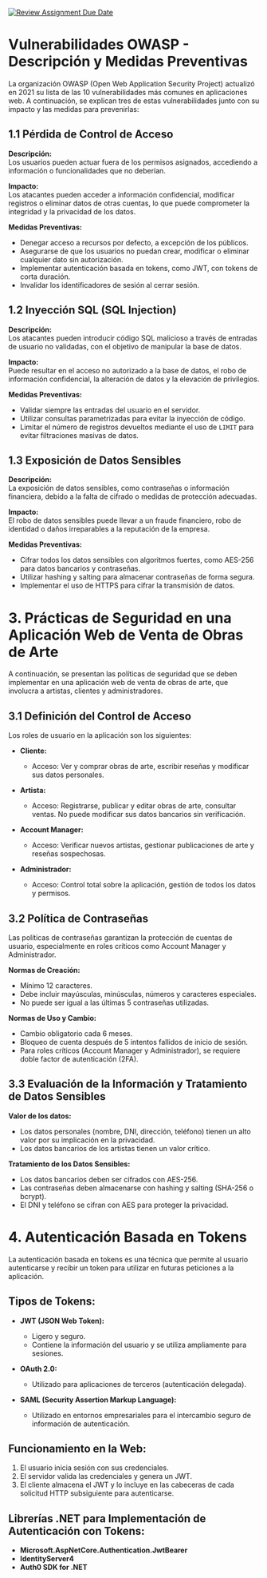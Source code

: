 [![Review Assignment Due Date](https://classroom.github.com/assets/deadline-readme-button-22041afd0340ce965d47ae6ef1cefeee28c7c493a6346c4f15d667ab976d596c.svg)](https://classroom.github.com/a/S9WTUTwx)

# Vulnerabilidades OWASP - Descripción y Medidas Preventivas

La organización OWASP (Open Web Application Security Project) actualizó en 2021 su lista de las 10 vulnerabilidades más comunes en aplicaciones web. A continuación, se explican tres de estas vulnerabilidades junto con su impacto y las medidas para prevenirlas:

## 1.1 Pérdida de Control de Acceso

**Descripción:**  
Los usuarios pueden actuar fuera de los permisos asignados, accediendo a información o funcionalidades que no deberían.

**Impacto:**  
Los atacantes pueden acceder a información confidencial, modificar registros o eliminar datos de otras cuentas, lo que puede comprometer la integridad y la privacidad de los datos.

**Medidas Preventivas:**
- Denegar acceso a recursos por defecto, a excepción de los públicos.
- Asegurarse de que los usuarios no puedan crear, modificar o eliminar cualquier dato sin autorización.
- Implementar autenticación basada en tokens, como JWT, con tokens de corta duración.
- Invalidar los identificadores de sesión al cerrar sesión.

## 1.2 Inyección SQL (SQL Injection)

**Descripción:**  
Los atacantes pueden introducir código SQL malicioso a través de entradas de usuario no validadas, con el objetivo de manipular la base de datos.

**Impacto:**  
Puede resultar en el acceso no autorizado a la base de datos, el robo de información confidencial, la alteración de datos y la elevación de privilegios.

**Medidas Preventivas:**
- Validar siempre las entradas del usuario en el servidor.
- Utilizar consultas parametrizadas para evitar la inyección de código.
- Limitar el número de registros devueltos mediante el uso de `LIMIT` para evitar filtraciones masivas de datos.

## 1.3 Exposición de Datos Sensibles

**Descripción:**  
La exposición de datos sensibles, como contraseñas o información financiera, debido a la falta de cifrado o medidas de protección adecuadas.

**Impacto:**  
El robo de datos sensibles puede llevar a un fraude financiero, robo de identidad o daños irreparables a la reputación de la empresa.

**Medidas Preventivas:**
- Cifrar todos los datos sensibles con algoritmos fuertes, como AES-256 para datos bancarios y contraseñas.
- Utilizar hashing y salting para almacenar contraseñas de forma segura.
- Implementar el uso de HTTPS para cifrar la transmisión de datos.

# 3. Prácticas de Seguridad en una Aplicación Web de Venta de Obras de Arte

A continuación, se presentan las políticas de seguridad que se deben implementar en una aplicación web de venta de obras de arte, que involucra a artistas, clientes y administradores.

## 3.1 Definición del Control de Acceso

Los roles de usuario en la aplicación son los siguientes:

- **Cliente:**
  - Acceso: Ver y comprar obras de arte, escribir reseñas y modificar sus datos personales.

- **Artista:**
  - Acceso: Registrarse, publicar y editar obras de arte, consultar ventas. No puede modificar sus datos bancarios sin verificación.

- **Account Manager:**
  - Acceso: Verificar nuevos artistas, gestionar publicaciones de arte y reseñas sospechosas.

- **Administrador:**
  - Acceso: Control total sobre la aplicación, gestión de todos los datos y permisos.

## 3.2 Política de Contraseñas

Las políticas de contraseñas garantizan la protección de cuentas de usuario, especialmente en roles críticos como Account Manager y Administrador.

**Normas de Creación:**
- Mínimo 12 caracteres.
- Debe incluir mayúsculas, minúsculas, números y caracteres especiales.
- No puede ser igual a las últimas 5 contraseñas utilizadas.

**Normas de Uso y Cambio:**
- Cambio obligatorio cada 6 meses.
- Bloqueo de cuenta después de 5 intentos fallidos de inicio de sesión.
- Para roles críticos (Account Manager y Administrador), se requiere doble factor de autenticación (2FA).

## 3.3 Evaluación de la Información y Tratamiento de Datos Sensibles

**Valor de los datos:**
- Los datos personales (nombre, DNI, dirección, teléfono) tienen un alto valor por su implicación en la privacidad.
- Los datos bancarios de los artistas tienen un valor crítico.

**Tratamiento de los Datos Sensibles:**
- Los datos bancarios deben ser cifrados con AES-256.
- Las contraseñas deben almacenarse con hashing y salting (SHA-256 o bcrypt).
- El DNI y teléfono se cifran con AES para proteger la privacidad.

# 4. Autenticación Basada en Tokens

La autenticación basada en tokens es una técnica que permite al usuario autenticarse y recibir un token para utilizar en futuras peticiones a la aplicación.

## Tipos de Tokens:

- **JWT (JSON Web Token):**
  - Ligero y seguro.
  - Contiene la información del usuario y se utiliza ampliamente para sesiones.

- **OAuth 2.0:**
  - Utilizado para aplicaciones de terceros (autenticación delegada).

- **SAML (Security Assertion Markup Language):**
  - Utilizado en entornos empresariales para el intercambio seguro de información de autenticación.

## Funcionamiento en la Web:

1. El usuario inicia sesión con sus credenciales.
2. El servidor valida las credenciales y genera un JWT.
3. El cliente almacena el JWT y lo incluye en las cabeceras de cada solicitud HTTP subsiguiente para autenticarse.

## Librerías .NET para Implementación de Autenticación con Tokens:
- **Microsoft.AspNetCore.Authentication.JwtBearer**
- **IdentityServer4**
- **Auth0 SDK for .NET**

